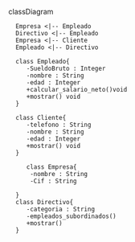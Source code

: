 classDiagram

      Empresa <|-- Empleado
      Directivo <|-- Empleado
      Empresa <|-- Cliente
      Empleado <|-- Directivo

      class Empleado{
         -SueldoBruto : Integer
         -nombre : String 
         -edad : Integer
         +calcular_salario_neto()void
         +mostrar() void
      }

      class Cliente{
         -telefono : String
         -nombre : String
         -edad : Integer
         +mostrar() void
      }

         class Empresa{
          -nombre : String
          -Cif : String

      }
      class Directivo{
         -categoria : String
         -empleados_subordinados()
         +mostrar()
      }
```